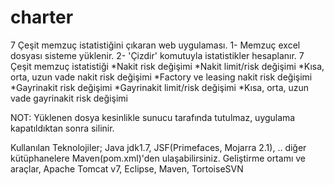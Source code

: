 # charter
7 Çeşit memzuç istatistiğini çıkaran web uygulaması.
1- Memzuç excel dosyası sisteme yüklenir.
2- 'Çizdir' komutuyla istatistikler hesaplanır.
	7 Çeşit memzuç istatistiği
	*Nakit risk değişimi
	*Nakit limit/risk değişimi
	*Kısa, orta, uzun vade nakit risk değişimi
	*Factory ve leasing nakit risk değişimi
	*Gayrinakit risk değişimi
	*Gayrinakit limit/risk değişimi
	*Kısa, orta, uzun vade gayrinakit risk değişimi
	
NOT: Yüklenen dosya kesinlikle sunucu tarafında tutulmaz, uygulama kapatıldıktan sonra silinir.
	
Kullanılan Teknolojiler;
	Java jdk1.7, JSF(Primefaces, Mojarra 2.1), .. diğer kütüphanelere Maven(pom.xml)'den ulaşabilirsiniz.
Geliştirme ortamı ve araçlar,
	Apache Tomcat v7, Eclipse, Maven, TortoiseSVN